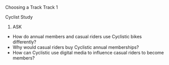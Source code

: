 Choosing a Track 
Track 1 

Cyclist Study 
1. ASK 
 
* How do annual members and casual riders use Cyclistic bikes differently? 
* Why would casual riders buy Cyclistic annual memberships?
* How can Cyclistic use digital media to influence casual riders to become members?